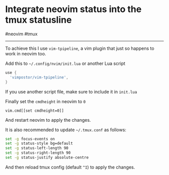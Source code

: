 # Integrate neovim status into the tmux statusline

#neovim #tmux 

-----

To achieve this I use `vim-tpipeline`, a vim plugin that just so happens to work in neovim too.

Add this to `~/.config/nvim/init.lua` or another Lua script

```lua
use {
  'vimpostor/vim-tpipeline',
}
```

If you use another script file, make sure to include it in `init.lua`

Finally set the `cmdheight` in neovim to `0`

```vim
vim.cmd[[set cmdheight=0]]
```

And restart neovim to apply the changes.

It is also recommended to update `~/.tmux.conf` as follows:

```bash
set -g focus-events on
set -g status-style bg=default
set -g status-left-length 90
set -g status-right-length 90
set -g status-justify absolute-centre
```

And then reload tmux config (default `^I`) to apply the changes.

